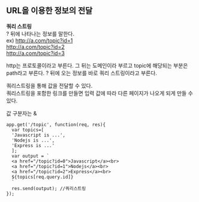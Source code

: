 ## URL을 이용한 정보의 전달

**쿼리 스트링**  
? 뒤에 나타나는 정보를 말한다.  
ex) http://a.com/topic?id=1  
http://a.com/topic?id=2  
http://a.com/topic?id=3  

http는 프로토콜이라고 부른다. 그 뒤는 도메인이라 부르고 topic에 해당되는 부분은 path라고 부른다. ? 뒤에 오는 정보를 바로 쿼리 스트링이라고 부른다.  

쿼리스트링을 통해 값을 전달할 수 있다.  
쿼리스트링을 포함한 링크를 만들면 입력 값에 따라 다른 페이지가 나오게 되게 만들 수 있다.  

값 구분자는 &  

```
app.get('/topic', function(req, res){
  var topics=[
  'Javascript is ...',
  'Nodejs is ...',
  'Express is ...'
  ];
  var output = `
  <a href="/topic?id=0">Javascript</a><br>
  <a href="/topic?id=1">Nodejs</a><br>
  <a href="/topic?id=2">Express</a><br>
  ${topics[req.query.id]}
  `
  res.send(output); //쿼리스트링
});
```
